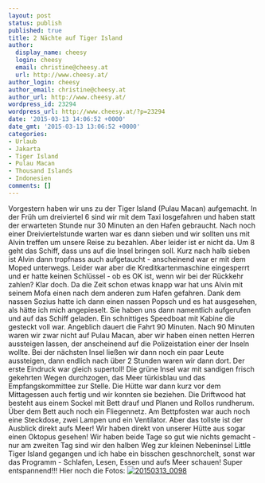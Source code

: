 ```yaml
---
layout: post
status: publish
published: true
title: 2 Nächte auf Tiger Island
author:
  display_name: cheesy
  login: cheesy
  email: christine@cheesy.at
  url: http://www.cheesy.at/
author_login: cheesy
author_email: christine@cheesy.at
author_url: http://www.cheesy.at/
wordpress_id: 23294
wordpress_url: http://www.cheesy.at/?p=23294
date: '2015-03-13 14:06:52 +0000'
date_gmt: '2015-03-13 13:06:52 +0000'
categories:
- Urlaub
- Jakarta
- Tiger Island
- Pulau Macan
- Thousand Islands
- Indonesien
comments: []
---
```

Vorgestern haben wir uns zu der Tiger Island (Pulau Macan) aufgemacht.
In der Früh um dreiviertel 6 sind wir mit dem Taxi losgefahren und haben statt der erwarteten Stunde nur 30 Minuten an den Hafen gebraucht. Nach noch einer Dreiviertelstunde warten war es dann sieben und wir sollten uns mit Alvin treffen um unsere Reise zu bezahlen. Aber leider ist er nicht da. Um 8 geht das Schiff, dass uns auf die Insel bringen soll. Kurz nach halb sieben ist Alvin dann tropfnass auch aufgetaucht - anscheinend war er mit dem Moped unterwegs.
Leider war aber die Kreditkartenmaschine eingesperrt und er hatte keinen Schlüssel - ob es OK ist, wenn wir bei der Rückkehr zahlen? Klar doch. Da die Zeit schon etwas knapp war hat uns Alvin mit seinem Mofa einen nach dem anderen zum Hafen gefahren. Dank dem nassen Sozius hatte ich dann einen nassen Popsch und es hat ausgesehen, als hätte ich mich angepieselt.
Sie haben uns dann namentlich aufgerufen und auf das Schiff geladen. Ein schnittiges Speedboat mit Kabine die gesteckt voll war. Angeblich dauert die Fahrt 90 Minuten. Nach 90 Minuten waren wir zwar nicht auf Pulau Macan, aber wir haben einen netten Herren aussteigen lassen, der anscheinend auf die Polizeistation einer der Inseln wollte. Bei der nächsten Insel ließen wir dann noch ein paar Leute aussteigen, dann endlich nach über 2 Stunden waren wir dann dort.
Der erste Eindruck war gleich supertoll! Die grüne Insel war mit sandigen frisch gekehrten Wegen durchzogen, das Meer türkisblau und das Empfangskommittee zur Stelle. Die Hütte war dann kurz vor dem Mittagessen auch fertig und wir konnten sie beziehen. Die Driftwood hat besteht aus einem Sockel mit Bett drauf und Planen und Rollos rundherum. Über dem Bett auch noch ein Fliegennetz.
Am Bettpfosten war auch noch eine Steckdose, zwei Lampen und ein Ventilator. Aber das tollste ist der Ausblick direkt aufs Meer! Wir haben direkt von unserer Hütte aus sogar einen Oktopus gesehen!
Wir haben beide Tage so gut wie nichts gemacht - nur am zweiten Tag sind wir den halben Weg zur kleinen Nebeninsel Little Tiger Island gegangen und ich habe ein bisschen geschnorchelt, sonst war das Programm - Schlafen, Lesen, Essen und aufs Meer schauen!
Super entspannend!!!
Hier noch die Fotos:
[![20150313_0098](http://www.cheesy.at/wp-content/uploads/20150313_0098.jpg)](http://www.cheesy.at/fotos/urlaub/jakarta/tag-12-14-tiger-island/ "Tag 12-14 – Tiger Island")
